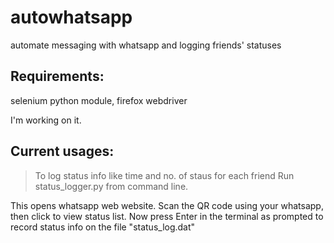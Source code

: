 # autowhatsapp
automate messaging with whatsapp and logging friends' statuses

## Requirements:
selenium python module, firefox webdriver

I'm working on it.
## Current usages:
>To log status info like time and no. of staus for each friend
Run status_logger.py from command line. 

This opens whatsapp web website. Scan the QR code using your whatsapp, then click to view status list. Now press Enter in the terminal as prompted to record status info on the file "status_log.dat"

